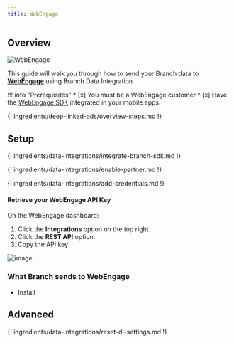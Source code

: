 ```yaml
---
title: WebEngage
---
```

## Overview

![WebEngage](https://cdn.branch.io/branch-assets/ad-partner-manager//webengage-1550629207966.png)

This guide will walk you through how to send your Branch data to **[WebEngage](https://webengage.com/)** using Branch Data Integration.

!!! info "Prerequisites"
	* [x] You must be a WebEngage customer
	* [x] Have the [WebEngage SDK](https://docs.webengage.com/docs/overview) integrated in your mobile apps.

{! ingredients/deep-linked-ads/overview-steps.md !}

## Setup

{! ingredients/data-integrations/integrate-branch-sdk.md !}

{! ingredients/data-integrations/enable-partner.md !}

{! ingredients/data-integrations/add-credentials.md !}

#### Retrieve your WebEngage API Key

On the WebEngage dashboard:

1. Click the <notranslate>**Integrations**</notranslate> option on the top right.
1. Click the <notranslate>**REST API**</notranslate> option.
1. Copy the API key

![image](/_assets/img/pages/integrations/webengage/webengage-api-key.png)

### What Branch sends to WebEngage

* Install

## Advanced

{! ingredients/data-integrations/reset-di-settings.md !}
